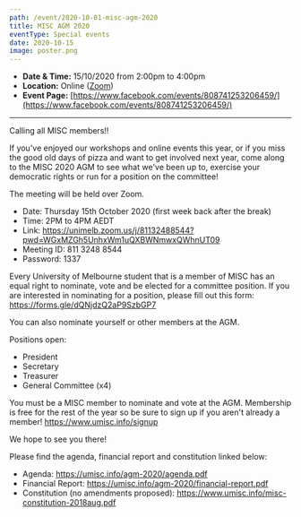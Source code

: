 ```yaml
---
path: /event/2020-10-01-misc-agm-2020
title: MISC AGM 2020
eventType: Special events
date: 2020-10-15
image: poster.png
---
```


- **Date & Time:** 15/10/2020 from 2:00pm to 4:00pm
- **Location:** Online ([Zoom](https://unimelb.zoom.us/j/81132488544?pwd=WGxMZGh5UnhxWm1uQXBWNmwxQWhnUT09))
- **Event Page:** [https://www.facebook.com/events/808741253206459/](https://www.facebook.com/events/808741253206459/)

---

Calling all MISC members!!

If you've enjoyed our workshops and online events this year, or if you miss the good old days of pizza and want to get involved next year, come along to the MISC 2020 AGM to see what we've been up to, exercise your democratic rights or run for a position on the committee!

The meeting will be held over Zoom.
- Date: Thursday 15th October 2020 (first week back after the break)
- Time: 2PM to 4PM AEDT
- Link: https://unimelb.zoom.us/j/81132488544?pwd=WGxMZGh5UnhxWm1uQXBWNmwxQWhnUT09
- Meeting ID: 811 3248 8544
- Password: 1337

Every University of Melbourne student that is a member of MISC has an equal right to nominate, vote and be elected for a committee position. If you are interested in nominating for a position, please fill out this form: https://forms.gle/dQNjdzQ2aP9SzbGP7

You can also nominate yourself or other members at the AGM.

Positions open:
- President
- Secretary
- Treasurer
- General Committee (x4)

You must be a MISC member to nominate and vote at the AGM. Membership is free for the rest of the year so be sure to sign up if you aren't already a member! https://www.umisc.info/signup

We hope to see you there!

Please find the agenda, financial report and constitution linked below:

- Agenda: https://umisc.info/agm-2020/agenda.pdf
- Financial Report: https://umisc.info/agm-2020/financial-report.pdf
- Constitution (no amendments proposed): https://www.umisc.info/misc-constitution-2018aug.pdf
